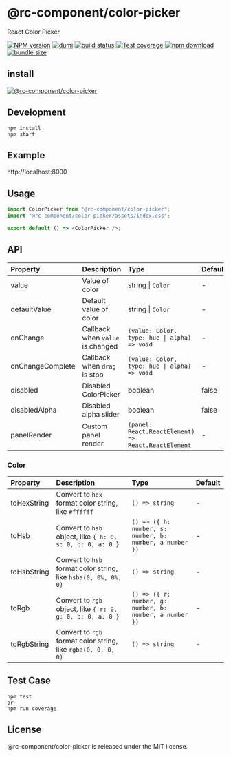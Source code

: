 # @rc-component/color-picker

React Color Picker.

[![NPM version][npm-image]][npm-url] [![dumi](https://img.shields.io/badge/docs%20by-dumi-blue?style=flat-square)](https://github.com/umijs/dumi) [![build status][github-actions-image]][github-actions-url] [![Test coverage][codecov-image]][codecov-url] [![npm download][download-image]][download-url] [![bundle size][bundlephobia-image]][bundlephobia-url]

[npm-image]: http://img.shields.io/npm/v/@rc-component/color-picker.svg?style=flat-square
[npm-url]: http://npmjs.org/package/@rc-component/color-picker
[github-actions-image]: https://github.com/react-component/color-picker/workflows/CI/badge.svg
[github-actions-url]: https://github.com/react-component/color-picker/actions
[coveralls-image]: https://img.shields.io/coveralls/react-component/color-picker.svg?style=flat-square
[coveralls-url]: https://coveralls.io/r/react-component/color-picker?branch=master
[codecov-image]: https://img.shields.io/codecov/c/github/react-component/color-picker/master.svg?style=flat-square
[codecov-url]: https://codecov.io/gh/react-component/color-picker/branch/master
[david-url]: https://david-dm.org/react-component/color-picker
[david-image]: https://david-dm.org/react-component/color-picker/status.svg?style=flat-square
[david-dev-url]: https://david-dm.org/react-component/color-picker?type=dev
[david-dev-image]: https://david-dm.org/react-component/color-picker/dev-status.svg?style=flat-square
[download-image]: https://img.shields.io/npm/dm/@rc-component/color-picker.svg?style=flat-square
[download-url]: https://npmjs.org/package/@rc-component/color-picker
[bundlephobia-url]: https://bundlephobia.com/result?p=@rc-component/color-picker
[bundlephobia-image]: https://badgen.net/bundlephobia/minzip/@rc-component/color-picker

## install

[![@rc-component/color-picker](https://nodei.co/npm/@rc-component/color-picker.png)](https://npmjs.org/package/@rc-component/color-picker)

## Development

```
npm install
npm start
```

## Example

http://localhost:8000

## Usage

```js
import ColorPicker from "@rc-component/color-picker";
import "@rc-component/color-picker/assets/index.css";

export default () => <ColorPicker />;
```

## API

<!-- prettier-ignore -->
| Property | Description | Type | Default |
| :-- | :-- | :-- | :-- |
| value | Value of color | string \| `Color` | - |
| defaultValue | Default value of color | string \| `Color` | - |
| onChange | Callback when `value` is changed | `(value: Color, type: hue \| alpha) => void` | - |
| onChangeComplete | Callback when `drag` is stop | `(value: Color, type: hue \| alpha) => void` | - |
| disabled | Disabled ColorPicker | boolean | false |
| disabledAlpha | Disabled alpha slider | boolean | false |
| panelRender | Custom panel render | `(panel: React.ReactElement) => React.ReactElement` | - |

### Color

<!-- prettier-ignore -->
| Property | Description | Type | Default |
| :-- | :-- | :-- | :-- |
| toHexString | Convert to `hex` format color string, like `#ffffff` | `() => string` | - |
| toHsb | Convert to `hsb` object, like `{ h: 0, s: 0, b: 0, a: 0 }`  | `() => ({ h: number, s: number, b: number, a number })` | - |
| toHsbString | Convert to `hsb` format color string, like `hsba(0, 0%, 0%, 0)` | `() => string` | - |
| toRgb | Convert to `rgb` object,  like `{ r: 0, g: 0, b: 0, a: 0 }` | `() => ({ r: number, g: number, b: number, a number })` | - |
| toRgbString | Convert to `rgb` format color string, like `rgba(0, 0, 0, 0)` | `() => string` | - |

## Test Case

```
npm test
or
npm run coverage
```

## License

@rc-component/color-picker is released under the MIT license.
